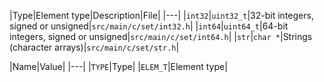 |Type|Element type|Description|File|
|---|
|`int32`|`uint32_t`|32-bit integers, signed or unsigned|`src/main/c/set/int32.h`|
|`int64`|`uint64_t`|64-bit integers, signed or unsigned|`src/main/c/set/int64.h`|
|`str`|`char *`|Strings (character arrays)|`src/main/c/set/str.h`|

|Name|Value|
|---|
|`TYPE`|Type|
|`ELEM_T`|Element type|
